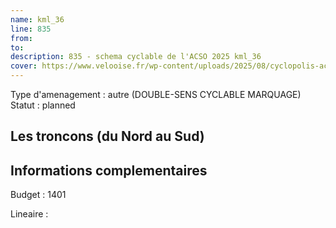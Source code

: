```yaml
---
name: kml_36 
line: 835
from: 
to:  
description: 835 - schema cyclable de l'ACSO 2025 kml_36 
cover: https://www.velooise.fr/wp-content/uploads/2025/08/cyclopolis-acso-835.jpg
---
```

Type d'amenagement : autre (DOUBLE-SENS CYCLABLE MARQUAGE)
Statut : planned
## Les troncons (du Nord au Sud)

## Informations complementaires

Budget  : 1401 

Lineaire :

